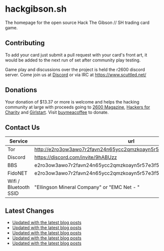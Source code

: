 # hackgibson.sh
The homepage for the open source Hack The Gibson // SH trading card game.


## Contributing

To add your card just submit a pull request with your card's front art, it would be added to the next run of set after community play testing.

Game play and discussions over the project is held the r2600 discord server. Come join us at [Discord](https://discord.com/invite/9hABUzz) or via IRC at https://www.scuttled.net/


## Donations

Your donation of $13.37 or more is welcome and helps the hacking community at large with proceeds going to [2600 Magazine](https://2600.com/), [Hackers for Charity](https://hackersforcharity.org) and [Girlstart](https://girlstart.org).  Visit [buymeacoffee](https://www.buymeacoffee.com/hackgibson.sh) to donate.


## Contact Us

Service | url
-|-
Tor | http://e2ro3ow3awo7r2favn24n65ycc2qmzkoayn5r57e3f56nvjwdcgg32ad.onion
Discord | https://discord.com/invite/9hABUzz
BBS | e2ro3ow3awo7r2favn24n65ycc2qmzkoayn5r57e3f56nvjwdcgg32ad.onion:23
FidoNET | e2ro3ow3awo7r2favn24n65ycc2qmzkoayn5r57e3f56nvjwdcgg32ad.onion:24554
Wifi / Bluetooth SSID | "Ellingson Mineral Company" or "EMC Net - <fidonet address>"

## Latest Changes
<!-- BLOG-POST-LIST:START -->
- [Updated with the latest blog posts](https://github.com/DFW2600/hackgibson.sh/commit/e3c1f15e2b136dc361170d015d1554d2c1bcf6dd)
- [Updated with the latest blog posts](https://github.com/DFW2600/hackgibson.sh/commit/a75134f9051f64604017a9ba43a6bf6b82ee1bf0)
- [Updated with the latest blog posts](https://github.com/DFW2600/hackgibson.sh/commit/a94bb138844de9ff6ce78fdb709fd16dc3d2f901)
- [Updated with the latest blog posts](https://github.com/DFW2600/hackgibson.sh/commit/c380e39ef05be837bb5d76bc183fc0e1d846494c)
- [Updated with the latest blog posts](https://github.com/DFW2600/hackgibson.sh/commit/15a94ba5f82d8f6d9fe39ecad4849bfbe984893c)
<!-- BLOG-POST-LIST:END -->
